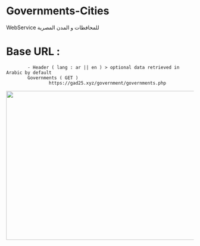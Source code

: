 # Governments-Cities

WebService للمحافظات و المدن المصرية

# Base URL :
            - Header ( lang : ar || en ) > optional data retrieved in Arabic by default
            Governments ( GET )
                    https://gad25.xyz/government/governments.php
                   
           
                    
                
<img src="https://user-images.githubusercontent.com/25991597/86540145-1f59b000-bf03-11ea-9ca0-a33de22f6610.PNG" width="700" height="400" />


